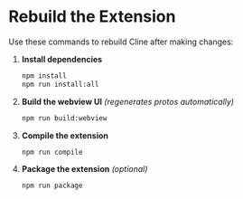 # Rebuild the Extension

Use these commands to rebuild Cline after making changes:

1. **Install dependencies**
   ```bash
   npm install
   npm run install:all
   ```
2. **Build the webview UI** *(regenerates protos automatically)*
   ```bash
   npm run build:webview
   ```
3. **Compile the extension**
   ```bash
   npm run compile
   ```
4. **Package the extension** *(optional)*
   ```bash
   npm run package
   ```
